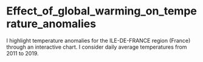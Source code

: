 # Effect_of_global_warming_on_temperature_anomalies
I highlight temperature anomalies for the ILE-DE-FRANCE region (France) through an interactive chart. I consider daily average temperatures from 2011 to 2019.
